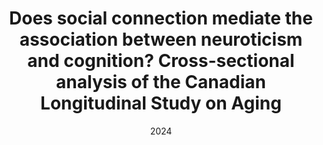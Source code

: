 ---
title: "Does social connection mediate the association between neuroticism and cognition? Cross-sectional analysis of the Canadian Longitudinal Study on Aging"
collection: publications
permalink: /publication/2024-CLSA.md
date: 2024
venue: 'Aging & Mental Health'
link: 'https://doi.org/10.1080/13607863.2023.2252369'
citation: 'Bethell J, Andrew MK, Hothi S, Mick P, Morgan D, O’Connell ME, Phillips NA, Stewart S, Walker JD, Wittich W, McGilton KS.&quot; Does social connection mediate the association between neuroticism and cognition? Cross-sectional analysis of the Canadian Longitudinal Study on Aging.&quot;<i> Aging & Mental Health.</i> 2024 Mar 3;28(3):482-90.'
---